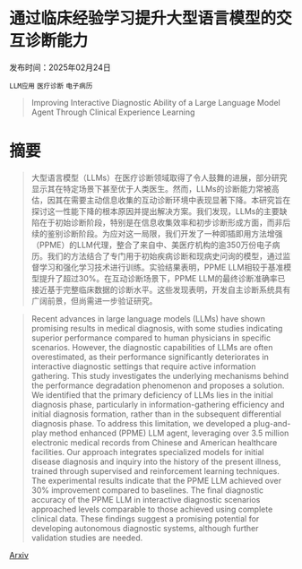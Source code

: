 # 通过临床经验学习提升大型语言模型的交互诊断能力

发布时间：2025年02月24日

`LLM应用` `医疗诊断` `电子病历`

> Improving Interactive Diagnostic Ability of a Large Language Model Agent Through Clinical Experience Learning

# 摘要

> 大型语言模型（LLMs）在医疗诊断领域取得了令人鼓舞的进展，部分研究显示其在特定场景下甚至优于人类医生。然而，LLMs的诊断能力常被高估，因其在需要主动信息收集的互动诊断环境中表现显著下降。本研究旨在探讨这一性能下降的根本原因并提出解决方案。我们发现，LLMs的主要缺陷在于初始诊断阶段，特别是在信息收集效率和初步诊断形成方面，而非后续的鉴别诊断阶段。为应对这一局限，我们开发了一种即插即用方法增强（PPME）的LLM代理，整合了来自中、美医疗机构的逾350万份电子病历。我们的方法结合了专门用于初始疾病诊断和现病史问询的模型，通过监督学习和强化学习技术进行训练。实验结果表明，PPME LLM相较于基准模型提升了超过30%。在互动诊断场景下，PPME LLM的最终诊断准确率已接近基于完整临床数据的诊断水平。这些发现表明，开发自主诊断系统具有广阔前景，但尚需进一步验证研究。

> Recent advances in large language models (LLMs) have shown promising results in medical diagnosis, with some studies indicating superior performance compared to human physicians in specific scenarios. However, the diagnostic capabilities of LLMs are often overestimated, as their performance significantly deteriorates in interactive diagnostic settings that require active information gathering. This study investigates the underlying mechanisms behind the performance degradation phenomenon and proposes a solution. We identified that the primary deficiency of LLMs lies in the initial diagnosis phase, particularly in information-gathering efficiency and initial diagnosis formation, rather than in the subsequent differential diagnosis phase. To address this limitation, we developed a plug-and-play method enhanced (PPME) LLM agent, leveraging over 3.5 million electronic medical records from Chinese and American healthcare facilities. Our approach integrates specialized models for initial disease diagnosis and inquiry into the history of the present illness, trained through supervised and reinforcement learning techniques. The experimental results indicate that the PPME LLM achieved over 30% improvement compared to baselines. The final diagnostic accuracy of the PPME LLM in interactive diagnostic scenarios approached levels comparable to those achieved using complete clinical data. These findings suggest a promising potential for developing autonomous diagnostic systems, although further validation studies are needed.

[Arxiv](https://arxiv.org/abs/2503.16463)